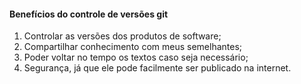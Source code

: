 <!-- markdownlint-disable-next-line -->
<nav><div class="topnav" id="myTopnav"><div w3-include-html="/menu.inc"></div></div></av>      

<!-- markdownlint-disable-next-line -->
#### Benefícios do controle de versões git

1. Controlar as versões dos produtos de software;
2. Compartilhar conhecimento com meus semelhantes;
3. Poder voltar no tempo os textos caso seja necessário;
4. Segurança, já que ele pode facilmente ser publicado na internet.

<!-- markdownlint-disable-next-line -->
<script>  includeHTML(); </script>      